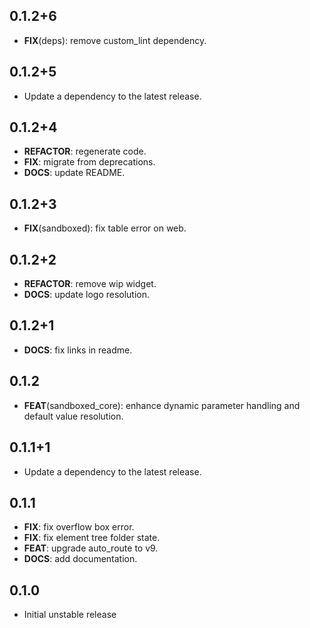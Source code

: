 ## 0.1.2+6

 - **FIX**(deps): remove custom_lint dependency.

## 0.1.2+5

 - Update a dependency to the latest release.

## 0.1.2+4

 - **REFACTOR**: regenerate code.
 - **FIX**: migrate from deprecations.
 - **DOCS**: update README.

## 0.1.2+3

 - **FIX**(sandboxed): fix table error on web.

## 0.1.2+2

 - **REFACTOR**: remove wip widget.
 - **DOCS**: update logo resolution.

## 0.1.2+1

 - **DOCS**: fix links in readme.

## 0.1.2

 - **FEAT**(sandboxed_core): enhance dynamic parameter handling and default value resolution.

## 0.1.1+1

 - Update a dependency to the latest release.

## 0.1.1

 - **FIX**: fix overflow box error.
 - **FIX**: fix element tree folder state.
 - **FEAT**: upgrade auto_route to v9.
 - **DOCS**: add documentation.

## 0.1.0

* Initial unstable release
